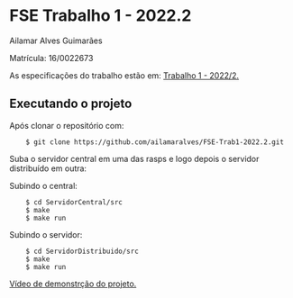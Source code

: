 # FSE Trabalho 1 - 2022.2

Ailamar Alves Guimarães

Matrícula: 16/0022673

As especificações do trabalho estão em: [Trabalho 1 - 2022/2.](https://gitlab.com/fse_fga/trabalhos-2022_2/trabalho-1-2022-2)

## Executando o projeto

Após clonar o repositório com:

        $ git clone https://github.com/ailamaralves/FSE-Trab1-2022.2.git

Suba o servidor central em uma das rasps e logo depois o servidor distribuído em outra:

Subindo o central:

        $ cd ServidorCentral/src
        $ make
        $ make run

Subindo o servidor:

        $ cd ServidorDistribuido/src
        $ make
        $ make run

[Vídeo de demonstrção do projeto.](https://youtu.be/JCy7crpBh_U "FSE Trabalho 1")